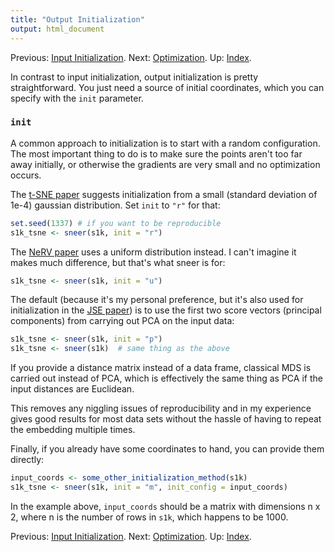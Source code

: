 ```yaml
---
title: "Output Initialization"
output: html_document
---
```

Previous: [Input Initialization](input-initialization.html). Next: [Optimization](optimization.html). Up: [Index](index.html).

In contrast to input initialization, output initialization is pretty 
straightforward. You just need a source of initial coordinates, which you
can specify with the `init` parameter.

### `init`

A common approach to initialization is to start with a random configuration.
The most important thing to do is to make sure the points aren't too far away
initially, or otherwise the gradients are very small and no optimization occurs.

The [t-SNE paper](http://jmlr.org/papers/v9/vandermaaten08a.html) suggests
initialization from a small (standard deviation of 1e-4) gaussian distribution.
Set `init` to `"r"` for that:

```R
set.seed(1337) # if you want to be reproducible
s1k_tsne <- sneer(s1k, init = "r")
```

The [NeRV paper](http://www.jmlr.org/papers/v11/venna10a.html) uses a uniform
distribution instead. I can't imagine it makes much difference, but that's what
sneer is for:

```R
s1k_tsne <- sneer(s1k, init = "u")
```

The default (because it's my personal preference, but it's also used for 
initialization in the 
[JSE paper](http://dx.doi.org/10.1016/j.neucom.2012.12.036)) is to use the 
first two score vectors (principal components) from carrying out PCA on the 
input data:

```R
s1k_tsne <- sneer(s1k, init = "p")
s1k_tsne <- sneer(s1k)  # same thing as the above
```

If you provide a distance matrix instead of a data frame, classical MDS is 
carried out instead of PCA, which is effectively the same thing as PCA if
the input distances are Euclidean.

This removes any niggling issues of reproducibility and in my experience gives 
good results for most data sets without the hassle of having to repeat the 
embedding multiple times.

Finally, if you already have some coordinates to hand, you can provide them 
directly:

```R
input_coords <- some_other_initialization_method(s1k)
s1k_tsne <- sneer(s1k, init = "m", init_config = input_coords)
```

In the example above, `input_coords` should be a matrix with dimensions n x 2,
where n is the number of rows in `s1k`, which happens to be 1000.

Previous: [Input Initialization](input-initialization.html). Next: [Optimization](optimization.html). Up: [Index](index.html).


